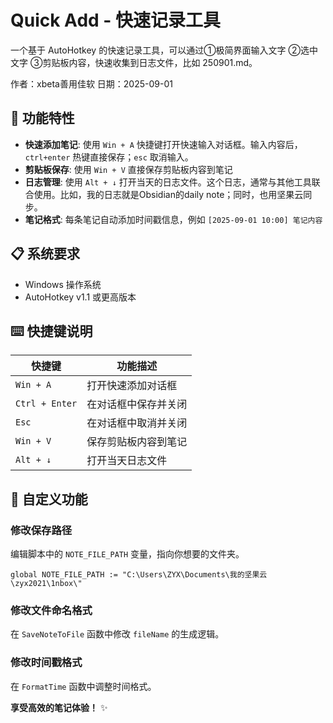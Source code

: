 # Quick Add - 快速记录工具

一个基于 AutoHotkey 的快速记录工具，可以通过①极简界面输入文字 ②选中文字 ③剪贴板内容，快速收集到日志文件，比如 250901.md。

作者：xbeta善用佳软
日期：2025-09-01

## 🚀 功能特性

- **快速添加笔记**: 使用 `Win + A` 快捷键打开快速输入对话框。输入内容后，`ctrl+enter` 热键直接保存；`esc` 取消输入。
- **剪贴板保存**: 使用 `Win + V` 直接保存剪贴板内容到笔记
- **日志管理**: 使用 `Alt + ↓` 打开当天的日志文件。这个日志，通常与其他工具联合使用。比如，我的日志就是Obsidian的daily note；同时，也用坚果云同步。
- **笔记格式**: 每条笔记自动添加时间戳信息，例如 `[2025-09-01 10:00] 笔记内容`


## 📋 系统要求

- Windows 操作系统
- AutoHotkey v1.1 或更高版本

## ⌨️ 快捷键说明

| 快捷键 | 功能描述 |
|--------|----------|
| `Win + A` | 打开快速添加对话框 |
| `Ctrl + Enter` | 在对话框中保存并关闭 |
| `Esc` | 在对话框中取消并关闭 |
| `Win + V` | 保存剪贴板内容到笔记 |
| `Alt + ↓` | 打开当天日志文件 |


## 🔧 自定义功能

### 修改保存路径
编辑脚本中的 `NOTE_FILE_PATH` 变量，指向你想要的文件夹。
```autohotkey
global NOTE_FILE_PATH := "C:\Users\ZYX\Documents\我的坚果云\zyx2021\1nbox\"
```

### 修改文件命名格式
在 `SaveNoteToFile` 函数中修改 `fileName` 的生成逻辑。

### 修改时间戳格式
在 `FormatTime` 函数中调整时间格式。

**享受高效的笔记体验！** ✨
